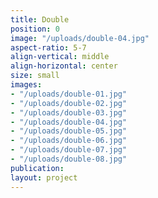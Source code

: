 ```yaml
---
title: Double
position: 0
image: "/uploads/double-04.jpg"
aspect-ratio: 5-7
align-vertical: middle
align-horizontal: center
size: small
images:
- "/uploads/double-01.jpg"
- "/uploads/double-02.jpg"
- "/uploads/double-03.jpg"
- "/uploads/double-04.jpg"
- "/uploads/double-05.jpg"
- "/uploads/double-06.jpg"
- "/uploads/double-07.jpg"
- "/uploads/double-08.jpg"
publication: 
layout: project
---
```


